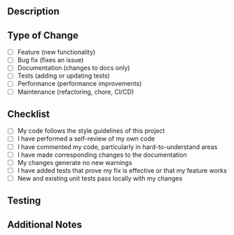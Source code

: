 ## Description

<!-- Provide a brief description of the changes in this PR -->

## Type of Change

<!-- Please delete options that are not relevant and add appropriate labels to the PR -->

- [ ] Feature (new functionality)
- [ ] Bug fix (fixes an issue)
- [ ] Documentation (changes to docs only)
- [ ] Tests (adding or updating tests)
- [ ] Performance (performance improvements)
- [ ] Maintenance (refactoring, chore, CI/CD)

## Checklist

- [ ] My code follows the style guidelines of this project
- [ ] I have performed a self-review of my own code
- [ ] I have commented my code, particularly in hard-to-understand areas
- [ ] I have made corresponding changes to the documentation
- [ ] My changes generate no new warnings
- [ ] I have added tests that prove my fix is effective or that my feature works
- [ ] New and existing unit tests pass locally with my changes

## Testing

<!-- Describe the tests you ran to verify your changes -->

## Additional Notes

<!-- Any additional information that reviewers should know -->
